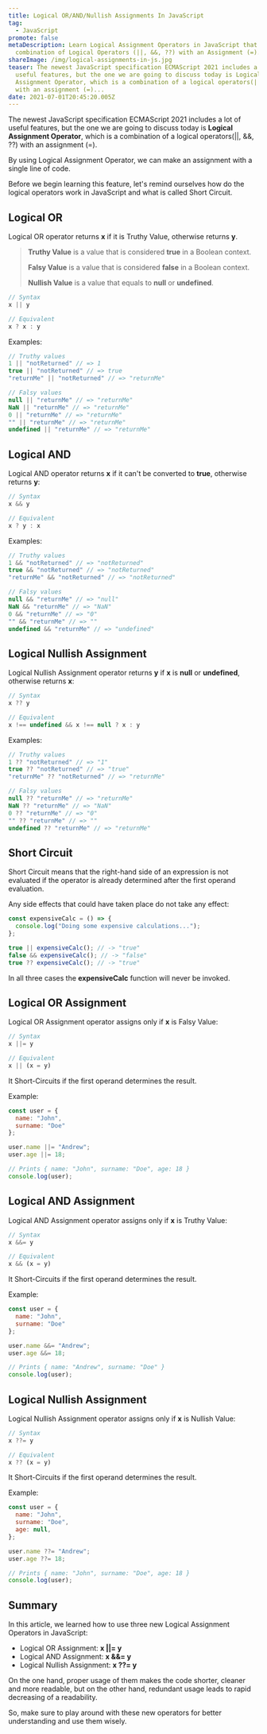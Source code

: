 ```yaml
---
title: Logical OR/AND/Nullish Assignments In JavaScript
tag:
  - JavaScript
promote: false
metaDescription: Learn Logical Assignment Operators in JavaScript that are a
  combination of Logical Operators (||, &&, ??) with an Assignment (=).
shareImage: /img/logical-assignments-in-js.jpg
teaser: The newest JavaScript specification ECMAScript 2021 includes a lot of
  useful features, but the one we are going to discuss today is Logical
  Assignment Operator, which is a combination of a logical operators(||, &&, ??)
  with an assignment (=)...
date: 2021-07-01T20:45:20.005Z
---
```

The newest JavaScript specification ECMAScript 2021 includes a lot of useful features, but the one we are going to discuss today is **Logical Assignment Operator**, which is a combination of a logical operators(||, &&, ??) with an assignment (=).

By using Logical Assignment Operator, we can make an assignment with a single line of code.

Before we begin learning this feature, let's remind ourselves how do the logical operators work in JavaScript and what is called Short Circuit.

## Logical OR

Logical OR operator returns **x** if it is Truthy Value, otherwise returns **y**.

> **Truthy Value** is a value that is considered **true** in a Boolean context.
>
> **Falsy Value** is a value that is considered **false** in a Boolean context.
>
> **Nullish Value** is a value that equals to **null** or **undefined**.

```javascript
// Syntax
x || y

// Equivalent
x ? x : y
```

Examples:

```javascript
// Truthy values
1 || "notReturned" // => 1
true || "notReturned" // => true
"returnMe" || "notReturned" // => "returnMe"

// Falsy values
null || "returnMe" // => "returnMe"
NaN || "returnMe" // => "returnMe"
0 || "returnMe" // => "returnMe"
"" || "returnMe" // => "returnMe"
undefined || "returnMe" // => "returnMe"
```

## Logical AND

Logical AND operator returns **x** if it can't be converted to **true**, otherwise returns **y**:

```javascript
// Syntax
x && y

// Equivalent
x ? y : x
```

Examples:

```javascript
// Truthy values
1 && "notReturned" // => "notReturned"
true && "notReturned" // => "notReturned"
"returnMe" && "notReturned" // => "notReturned"

// Falsy values
null && "returnMe" // => "null"
NaN && "returnMe" // => "NaN"
0 && "returnMe" // => "0"
"" && "returnMe" // => ""
undefined && "returnMe" // => "undefined"
```

## Logical Nullish Assignment

Logical Nullish Assignment operator returns **y** if **x** is **null** or **undefined**, otherwise returns **x**:

```javascript
// Syntax
x ?? y

// Equivalent
x !== undefined && x !== null ? x : y
```

Examples:

```javascript
// Truthy values
1 ?? "notReturned" // => "1"
true ?? "notReturned" // => "true"
"returnMe" ?? "notReturned" // => "returnMe"

// Falsy values
null ?? "returnMe" // => "returnMe"
NaN ?? "returnMe" // => "NaN"
0 ?? "returnMe" // => "0"
"" ?? "returnMe" // => ""
undefined ?? "returnMe" // => "returnMe"
```

## Short Circuit

Short Circuit means that the right-hand side of an expression is not evaluated if the operator is already determined after the first operand evaluation.

Any side effects that could have taken place do not take any effect:

```javascript
const expensiveCalc = () => {
  console.log("Doing some expensive calculations...");
};

true || expensiveCalc(); // -> "true"
false && expensiveCalc(); // -> "false"
true ?? expensiveCalc(); // -> "true"
```

In all three cases the **expensiveCalc** function will never be invoked.

## Logical OR Assignment

Logical OR Assignment operator assigns only if **x** is Falsy Value:

```javascript
// Syntax
x ||= y

// Equivalent
x || (x = y)
```

It Short-Circuits if the first operand determines the result.

Example:

```javascript
const user = {
  name: "John",
  surname: "Doe"
};

user.name ||= "Andrew";
user.age ||= 18;

// Prints { name: "John", surname: "Doe", age: 18 }
console.log(user);
```

## Logical AND Assignment

Logical AND Assignment operator assigns only if **x** is Truthy Value:

```javascript
// Syntax
x &&= y

// Equivalent
x && (x = y)
```

It Short-Circuits if the first operand determines the result.

Example:

```javascript
const user = {
  name: "John",
  surname: "Doe"
};

user.name &&= "Andrew";
user.age &&= 18;

// Prints { name: "Andrew", surname: "Doe" }
console.log(user);
```

## Logical Nullish Assignment

Logical Nullish Assignment operator assigns only if **x** is Nullish Value:

```javascript
// Syntax
x ??= y

// Equivalent
x ?? (x = y)
```

It Short-Circuits if the first operand determines the result.

Example:

```javascript
const user = {
  name: "John",
  surname: "Doe",
  age: null,
};

user.name ??= "Andrew";
user.age ??= 18;

// Prints { name: "John", surname: "Doe", age: 18 }
console.log(user);
```

## Summary

In this article, we learned how to use three new Logical Assignment Operators in JavaScript:

* Logical OR Assignment: **x ||= y**
* Logical AND Assignment: **x &&= y**
* Logical Nullish Assignment: **x ??= y**

On the one hand, proper usage of them makes the code shorter, cleaner and more readable, but on the other hand, redundant usage leads to rapid decreasing of a readability.

So, make sure to play around with these new operators for better understanding and use them wisely.